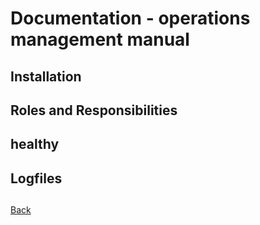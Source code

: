 
# Documentation - operations management manual


## Installation 
## Roles and Responsibilities
## healthy
## Logfiles
## 

[Back](README.md)